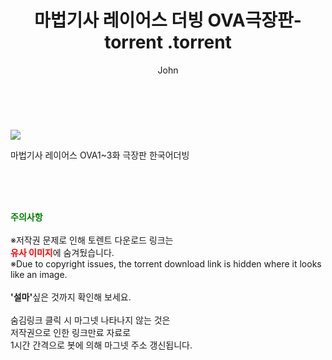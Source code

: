 ﻿---
layout: post
title:  "                   마법기사 레이어스 더빙 OVA극장판-torrent                .torrent"
author: John
categories: [ 애니/만화 ]
tags: [  ]
image: https://torrentrj57.com/uploadfile/full/f73ffef5bcc474ef5026d6125b6fb28c6d925b1d.jpg 
description: "                   마법기사 레이어스 더빙 OVA극장판-torrent                 torrent 정보 공유"
toc: true
toc_sticky: true
---

<br>
<p><img src="https://torrentrj57.com/uploadfile/full/f73ffef5bcc474ef5026d6125b6fb28c6d925b1d.jpg"/></p>
 마법기사 레이어스 OVA1~3화 극장판 한국어더빙  
    
<br><br><br>
<p data-ke-size="size16"><b><span style="color: green;">주의사항</span></b><br /><br />※저작권 문제로 인해 토렌트 다운로드 링크는<br /><b><span style="color: red;">유사 이미지</span></b>에 숨겨뒀습니다.<br />※Due to copyright issues, the torrent download link is hidden where it looks like an image.<br /><br /><b>'설마'</b>싶은 것까지 확인해 보세요.<br /><br />숨김링크 클릭 시 마그넷 나타나지 않는 것은<br />저작권으로 인한 링크만료 자료로<br />1시간 간격으로 봇에 의해 마그넷 주소 갱신됩니다.</p>
